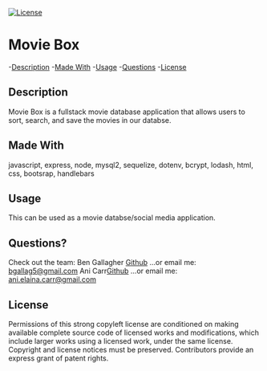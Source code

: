 [![License](https://img.shields.io/badge/License-GPLv3-blue.svg)](https://www.gnu.org/licenses/gpl-3.0.html)


 # Movie Box

  -[Description](#description)
  -[Made With](#made&nbspwith)
  -[Usage](#usage)
  -[Questions](#questions)
  -[License](#license)

  ## Description  
  Movie Box is a fullstack movie database application that allows users to sort, search, and save the movies in our databse.      
  
  
  ## Made With
  javascript, express, node, mysql2, sequelize, dotenv, bcrypt, lodash, html, css, bootsrap, handlebars

  ## Usage 
  This can be used as a movie databse/social media application.   

  ## Questions?
  Check out the team:
  Ben Gallagher [Github](https://github.com/Bgallag5)
  ...or email me: bgallag5@gmail.com
  Ani Carr[Github](https://github.com/anidino)
  ...or email me: ani.elaina.carr@gmail.com

  ## License  
  
  Permissions of this strong copyleft license are conditioned on making available complete source code of licensed works and modifications, which include larger works using a licensed work, under the same license. Copyright and license notices must be preserved. Contributors provide an express grant of patent rights.